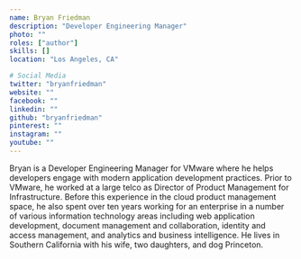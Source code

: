 ```yaml
---
name: Bryan Friedman
description: "Developer Engineering Manager"
photo: ""
roles: ["author"]
skills: []
location: "Los Angeles, CA"

# Social Media 
twitter: "bryanfriedman"
website: ""
facebook: ""
linkedin: ""
github: "bryanfriedman"
pinterest: ""
instagram: ""
youtube: ""
---
```



Bryan is a Developer Engineering Manager for VMware where he helps developers engage with modern application development practices. Prior to VMware, he worked at a large telco as Director of Product Management for Infrastructure. Before this experience in the cloud product management space, he also spent over ten years working for an enterprise in a number of various information technology areas including web application development, document management and collaboration, identity and access management, and analytics and business intelligence. He lives in Southern California with his wife, two daughters, and dog Princeton.